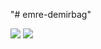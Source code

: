"# emre-demirbag" 

[<img src ="https://img.shields.io/badge/WEBSITE-ED-green">](https://emre-demirbag.github.io/)
[<img src ="https://img.shields.io/badge/LINKEDIN-ED-green">](https://www.linkedin.com/in/emredemirbag/)

